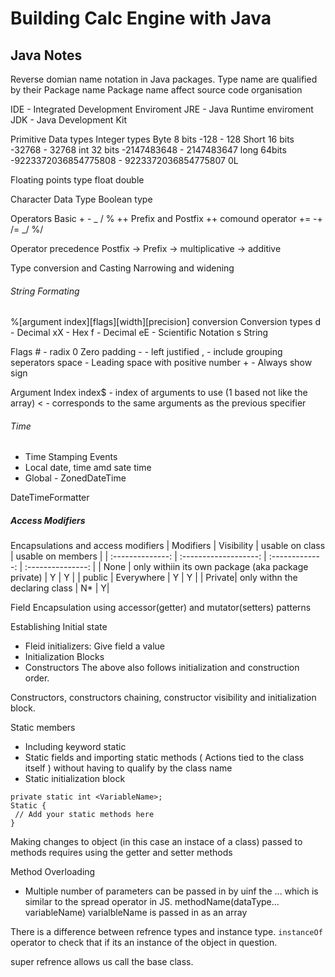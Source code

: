 # Building Calc Engine with Java

## Java Notes

Reverse domian name notation in Java packages.
Type name are qualified by their Package name
Package name affect source code organisation

IDE - Integrated Development Enviroment
JRE - Java Runtime enviroment
JDK - Java Development Kit

Primitive Data types
Integer types
Byte 8 bits -128 - 128
Short 16 bits -32768 - 32768
int 32 bits -2147483648 - 2147483647
long 64bits -9223372036854775808 - 9223372036854775807 0L

Floating points type
float
double

Character Data Type
Boolean type

Operators
Basic + - _ / %
++ Prefix and Postfix ++
comound operator += -+ /= _/ %/

Operator precedence
Postfix -> Prefix -> multiplicative -> additive

Type conversion and Casting
Narrowing and widening

###### String Formating

%[argument index][flags][width][precision] conversion
Conversion types
d - Decimal
xX - Hex
f - Decimal
eE - Scientific Notation
s String

Flags
\# - radix
0 Zero padding
\- - left justified
, - include grouping seperators
space - Leading space with positive number
\+ - Always show sign

Argument Index
index\$ - index of arguments to use (1 based not like the array)
< - corresponds to the same arguments as the previous specifier

###### Time

- Time Stamping Events
- Local date, time amd sate time
- Global - ZonedDateTime

DateTimeFormatter

##### Access Modifiers

Encapsulations and access modifiers
| Modifiers | Visibility | usable on class | usable on members |
| :--------------: | :-------------------: | :-------------: | :---------------: |
| None | only withiin its own package (aka package private) | Y | Y |
| public | Everywhere | Y | Y |
| Private| only withn the declaring class | N* | Y|

Field Encapsulation using accessor(getter) and mutator(setters) patterns

Establishing Initial state
- Fleid initializers: Give field a value
- Initialization Blocks
- Constructors
The above also follows initialization and construction order.

Constructors, constructors chaining, constructor visibility and initialization block.

Static members
- Including keyword static
- Static fields and importing static methods ( Actions tied to the class itself ) without having to qualify by the class name
- Static initialization block
```
private static int <VariableName>;
Static {
 // Add your static methods here
}
```

Making changes to object (in this case an instace of a class) passed to methods requires using the getter and setter methods

Method Overloading
- Multiple number of parameters can be passed in by uinf the ... which is similar to the spread operator in JS. methodName(dataType... variableName) varialbleName is passed in as an array

There is a difference between refrence types and instance type.
```instanceOf``` operator to check that if its an instance of the object in question.

super refrence allows us call the base class.